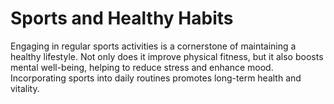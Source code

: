 # Sports and Healthy Habits

Engaging in regular sports activities is a cornerstone of maintaining a healthy lifestyle. Not only does it improve physical fitness, but it also boosts mental well-being, helping to reduce stress and enhance mood. Incorporating sports into daily routines promotes long-term health and vitality.
